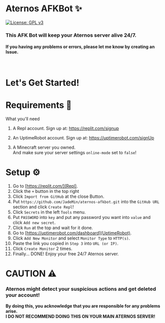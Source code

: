 # Aternos AFKBot ✨  
[![License: GPL v3](https://img.shields.io/badge/License-GPLv3-blue.svg)](/LICENSE)  
### This AFK Bot will keep your Aternos server alive 24/7.
#### If you having any problems or errors, please let me know by creating an Issue.  
<br/>

# Let's Get Started!
# Requirements 🎒
What you'll need

1. A Repl account.
	Sign up at: https://replit.com/signup

2. An UptimeRobot account.
	Sign up at: https://uptimerobot.com/signUp

2. A Minecraft server you owned.  
	And make sure your server settings ``online-mode`` set to ``false``!


# Setup ⚙
1. Go to [https://replit.com/](Repl).
2. Click the `+` button in the top right
3. Click `Import from GitHub` at the close Button.
3. Put `https://github.com/JadeMin/aternos-afkbot.git` into the ``GitHub URL`` section and click `Create Repl`!
4. Click `Secrets` in the left `Tools` menu.
5. Put `PASSWORD` into `key` and put any password you want into `value` and click `Add new secret`.
5. Click ``Run`` at the top and wait for it done.
7. Go to [https://uptimerobot.com/dashboard](UptimeRobot).
8. Click ``Add New Monitor`` and select ``Monitor Type`` to ``HTTP(s)``.
9. Paste the link you copied in ``Step 3`` into ``URL (or IP)``.
10. Click ``Create Monitor`` 2 times.
11. Finally... DONE! Enjoy your free 24/7 Aternos server.


# CAUTION ⚠
### Aternos might detect your suspicious actions and get deleted your account!  
**By doing this, you acknowledge that you are responsible for any problems arise.**  
**I DO NOT RECOMMEND DOING THIS ON YOUR MAIN ATERNOS SERVER!**